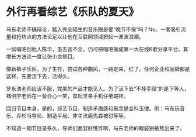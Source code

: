 # 外行再看综艺《乐队的夏天》

马东老师不搞辩论，踏入完全陌生的音乐圈是要“晚节不保”吗？No。一套吸引流量和抢热点的方法论足以让他在互联网领域掀起一波波浪潮。

一如唱吧创始人陈华，虽五音不全，仍可把唱吧做成第一大在线K歌分享平台。其增长方法论一度让张小龙侧目。

像新裤子乐队，为了生存，尝试各种曲风，一路走来，红了。任何企业和品牌都是这样，先要活下去，活得久。

罗永浩老师应该不服，完美的产品才能见人。为了活下去“不择手段”的是下等人，褚明宇老师在一旁会心一笑，拿起坚果手机仔细端祥。

回归节目本身，是的，综艺节目，制造矛盾感和悬念是金科玉律。例：马东玩音乐、乔杉当导师、制造平局、非主流鹿先森被怼等等。

不知道一期节目录多久，导师们面容好憔悴啊，马东老师的眼袋别被熬出来了。
